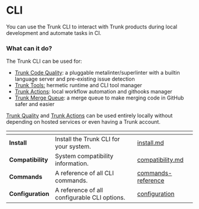 # CLI

You can use the Trunk CLI to interact with Trunk products during local development and automate tasks in CI.

### What can it do?

The Trunk CLI can be used for:

* [Trunk Code Quality](../code-quality/): a pluggable metalinter/superlinter with a builtin language server and pre-existing issue detection
* [Trunk Tools:](getting-started/tools.md) hermetic runtime and CLI tool manager
* [Trunk Actions](getting-started/actions/): local workflow automation and githooks manager
* [Trunk Merge Queue](../merge-queue/): a merge queue to make merging code in GitHub safer and easier

[Trunk Quality](../code-quality/) and [Trunk Actions](getting-started/actions/) can be used entirely locally without depending on hosted services or even having a Trunk account.

<table data-card-size="large" data-view="cards"><thead><tr><th></th><th></th><th data-hidden></th><th data-hidden data-card-target data-type="content-ref"></th></tr></thead><tbody><tr><td><strong>Install</strong></td><td>Install the Trunk CLI for your system.</td><td></td><td><a href="install.md">install.md</a></td></tr><tr><td><strong>Compatibility</strong></td><td>System compatibility information.</td><td></td><td><a href="compatibility.md">compatibility.md</a></td></tr><tr><td><strong>Commands</strong></td><td>A reference of all CLI commands.</td><td></td><td><a href="commands-reference/">commands-reference</a></td></tr><tr><td><strong>Configuration</strong></td><td>A reference of all configurable CLI options. </td><td></td><td><a href="configuration/">configuration</a></td></tr></tbody></table>
